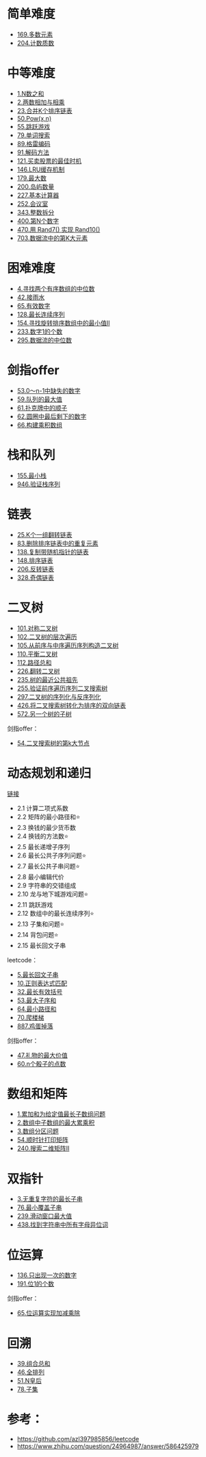# 简单难度
- [169.多数元素](2.题目/169.多数元素.md)
- [204.计数质数](2.题目/204.计数质数.md)



# 中等难度
- [1.N数之和](2.题目/1.N数之和.md)
- [2.两数相加与相乘](2.题目/2.两数相加与相乘.md)
- [23.合并K个排序链表](2.题目/23.合并K个排序链表.md)
- [50.Pow(x,n)](2.题目/50.Pow(x,n).md)
- [55.跳跃游戏](2.题目/55.跳跃游戏.md)
- [79.单词搜索](2.题目/79.单词搜索.md)
- [89.格雷编码](2.题目/89.格雷编码.md)
- [91.解码方法](2.题目/91.解码方法.md)
- [121.买卖股票的最佳时机](2.题目/121.买卖股票的最佳时机.md)
- [146.LRU缓存机制](2.题目/146.LRU缓存机制.md)
- [179.最大数](2.题目/179.最大数.md)
- [200.岛屿数量](2.题目/200.岛屿数量.md)
- [227.基本计算器](2.题目/227.基本计算器.md)
- [252.会议室](2.题目/252.会议室.md)
- [343.整数拆分](2.题目/343.整数拆分.md)
- [400.第N个数字](2.题目/400.第N个数字.md)
- [470.用 Rand7() 实现 Rand10()](2.题目/470.用Rand7实现Rand10.md)
- [703.数据流中的第K大元素](2.题目/703.数据流中的第K大元素.md)


# 困难难度
- [4.寻找两个有序数组的中位数](2.题目/4.寻找两个有序数组的中位数.md)
- [42.接雨水](2.题目/42.接雨水.md)
- [65.有效数字](2.题目/65.有效数字.md)
- [128.最长连续序列](2.题目/128.最长连续序列.md)
- [154.寻找旋转排序数组中的最小值II](2.题目/154.寻找旋转排序数组中的最小值II.md)
- [233.数字1的个数](2.题目/233.数字1的个数.md)
- [295.数据流的中位数](2.题目/295.数据流的中位数.md)



# 剑指offer
- [53.0～n-1中缺失的数字](2.题目/剑指offer/53.0～n-1中缺失的数字.md)
- [59.队列的最大值](2.题目/剑指offer/59.队列的最大值.md)
- [61.扑克牌中的顺子](2.题目/剑指offer/61.扑克牌中的顺子.md)
- [62.圆圈中最后剩下的数字](2.题目/剑指offer/62.圆圈中最后剩下的数字.md)
- [66.构建乘积数组](2.题目/剑指offer/66.构建乘积数组.md)


# 栈和队列
- [155.最小栈](2.题目/155.最小栈.md)
- [946.验证栈序列](2.题目/946.验证栈序列.md)



# 链表
- [25.K个一组翻转链表](2.题目/25.K个一组翻转链表.md)
- [83.删除排序链表中的重复元素](2.题目/83.删除排序链表中的重复元素.md)
- [138.复制带随机指针的链表](2.题目/138.复制带随机指针的链表.md)
- [148.排序链表](2.题目/148.排序链表.md)
- [206.反转链表](2.题目/206.反转链表.md)
- [328.奇偶链表](2.题目/328.奇偶链表.md)


# 二叉树
- [101.对称二叉树](2.题目/101.对称二叉树.md)
- [102.二叉树的层次遍历](2.题目/102.二叉树的层次遍历.md)
- [105.从前序与中序遍历序列构造二叉树](2.题目/105.从前序与中序遍历序列构造二叉树.md)
- [110.平衡二叉树](2.题目/110.平衡二叉树.md)
- [112.路径总和](2.题目/112.路径总和.md)
- [226.翻转二叉树](2.题目/226.翻转二叉树.md)
- [235.树的最近公共祖先](2.题目/235.树的最近公共祖先.md)
- [255.验证前序遍历序列二叉搜索树](2.题目/255.验证前序遍历序列二叉搜索树.md)
- [297.二叉树的序列化与反序列化](2.题目/297.二叉树的序列化与反序列化.md)
- [426.将二叉搜索树转化为排序的双向链表](2.题目/426.将二叉搜索树转化为排序的双向链表.md)
- [572.另一个树的子树](2.题目/572.另一个树的子树.md)

剑指offer：
- [54.二叉搜索树的第k大节点](2.题目/剑指offer/54.二叉搜索树的第k大节点.md)


# 动态规划和递归
[链接](1.基础/1.解题框架/动态规划.md)
- 2.1 计算二项式系数
- 2.2 矩阵的最小路径和⭐
- 2.3 换钱的最少货币数
- 2.4 换钱的方法数⭐
- 2.5 最长递增子序列
- 2.6 最长公共子序列问题⭐
- 2.7 最长公共子串问题⭐
- 2.8 最小编辑代价
- 2.9 字符串的交错组成
- 2.10 龙与地下城游戏问题⭐
- 2.11 跳跃游戏
- 2.12 数组中的最长连续序列⭐
- 2.13 子集和问题⭐
- 2.14 背包问题⭐
- 2.15 最长回文子串

leetcode：
- [5.最长回文子串](2.题目/5.最长回文子串.md)
- [10.正则表达式匹配](2.题目/10.正则表达式匹配.md)
- [32.最长有效括号](2.题目/32.最长有效括号.md)
- [53.最大子序和](2.题目/53.最大子序和.md)
- [64.最小路径和](2.题目/64.最小路径和.md)
- [70.爬楼梯](2.题目/70.爬楼梯.md)
- [887.鸡蛋掉落](2.题目/887.鸡蛋掉落.md)


剑指offer：
- [47.礼物的最大价值](2.题目/剑指offer/47.礼物的最大价值.md)
- [60.n个骰子的点数](2.题目/剑指offer/60.n个骰子的点数.md)



# 数组和矩阵
- [1.累加和为给定值最长子数组问题](2.题目/面试指南/1.数组和矩阵.md)
- [2.数组中子数组的最大累乘积](2.题目/面试指南/1.数组和矩阵.md)
- [3.数组分区问题](2.题目/面试指南/1.数组和矩阵.md)
- [54.顺时针打印矩阵](2.题目/54.顺时针打印矩阵.md)
- [240.搜索二维矩阵II](2.题目/240.搜索二维矩阵II.md)


# 双指针
- [3.无重复字符的最长子串](2.题目/3.无重复字符的最长子串.md)
- [76.最小覆盖子串](2.题目/76.最小覆盖子串.md)
- [239.滑动窗口最大值](2.题目/239.滑动窗口最大值.md)
- [438.找到字符串中所有字母异位词](2.题目/76.最小覆盖子串.md)



# 位运算
- [136.只出现一次的数字](2.题目/136.只出现一次的数字.md)
- [191.位1的个数](2.题目/191.位1的个数.md)


剑指offer：
- [65.位运算实现加减乘除](2.题目/剑指offer/65.位运算实现加减乘除.md)


# 回溯
- [39.组合总和](2.题目/39.组合总和.md)
- [46.全排列](2.题目/46.全排列.md)
- [51.N皇后](2.题目/51.N皇后.md)
- [78.子集](2.题目/78.子集.md)


# 参考：
- https://github.com/azl397985856/leetcode
- https://www.zhihu.com/question/24964987/answer/586425979